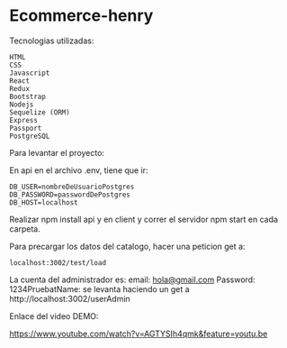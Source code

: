 # Ecommerce-henry

Tecnologias utilizadas:

	HTML
	CSS
	Javascript
	React
	Redux
	Bootstrap
	Nodejs
	Sequelize (ORM)
	Express
	Passport
	PostgreSQL

Para levantar el proyecto: 

En api en el archivo .env, tiene que ir:
	
	DB_USER=nombreDeUsuarioPostgres
	DB_PASSWORD=passwordDePostgres
	DB_HOST=localhost


Realizar npm install api y en client y correr el servidor npm start en cada carpeta.

Para precargar los datos del catalogo, hacer una peticion get a:
	
	localhost:3002/test/load

La cuenta del administrador es:
	email: hola@gmail.com Password: 1234PruebatName: 
	se levanta haciendo un get a  http://localhost:3002/userAdmin
	

Enlace del video DEMO:
	
https://www.youtube.com/watch?v=AGTYSIh4qmk&feature=youtu.be
